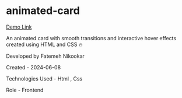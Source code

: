 # animated-card


 [Demo Link](https://nikmahla.github.io/animated-card/)


An animated card with smooth transitions and interactive hover effects created using HTML and CSS 🔥

Developed by Fatemeh Nikookar

Created - 2024-06-08

Technologies Used - Html , Css

Role - Frontend


